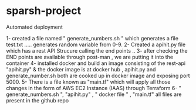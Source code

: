 # sparsh-project

Automated deployment

1- created a file named " generate_numbers.sh " which generates a file test.txt ..... generates random variable from 0-9.
2- Created a apihit.py file which has a rest API Strucure calling the end points ..
3- after checking the END points are available through post-man , we are putting it into the container
4- installed docker and build an image consisting of the rest-api "apihit.py" & the docker image is at docker hub , apihit.py and generate_number.sh both are cooked up in docker image and exposing port 5000.
5- There is a file known as "main.tf" which will apply all those changes in the form of AWS EC2 Instance (IAAS) through Terraform
6- " generate_numbers.sh ", "apihit.py" , " docker file " , "main.tf" all files are  present in the github repo
